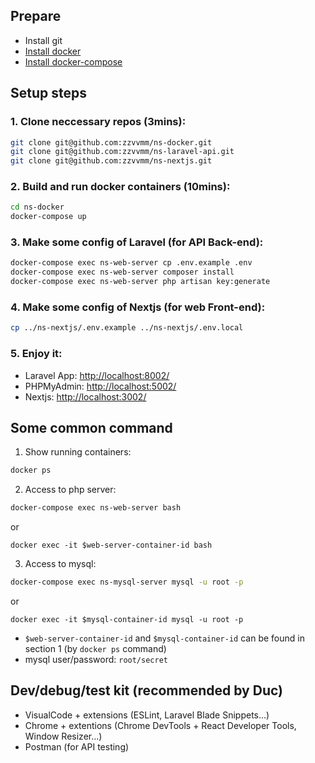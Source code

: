 ## Prepare
- Install git
- [Install docker](https://docs.docker.com/get-docker/)
- [Install docker-compose](https://docs.docker.com/compose/install/)

## Setup steps
### 1. Clone neccessary repos (3mins):
```bash
git clone git@github.com:zzvvmm/ns-docker.git
git clone git@github.com:zzvvmm/ns-laravel-api.git
git clone git@github.com:zzvvmm/ns-nextjs.git
```
### 2. Build and run docker containers (10mins):
```sh
cd ns-docker
docker-compose up
```
### 3. Make some config of Laravel (for API Back-end):
```sh
docker-compose exec ns-web-server cp .env.example .env
docker-compose exec ns-web-server composer install
docker-compose exec ns-web-server php artisan key:generate
```

### 4. Make some config of Nextjs (for web Front-end):
```sh
cp ../ns-nextjs/.env.example ../ns-nextjs/.env.local
```

### 5. Enjoy it:
- Laravel App: [http://localhost:8002/](http://localhost:8002/)
- PHPMyAdmin: [http://localhost:5002/](http://localhost:5002/)
- Nextjs: [http://localhost:3002/](http://localhost:3002/)


## Some common command
1. Show running containers:
```sh
docker ps
```
2. Access to php server:
```sh
docker-compose exec ns-web-server bash
```
or
```
docker exec -it $web-server-container-id bash
```
3. Access to mysql:
```sh
docker-compose exec ns-mysql-server mysql -u root -p
```
or
```
docker exec -it $mysql-container-id mysql -u root -p
```
- `$web-server-container-id` and `$mysql-container-id` can be found in section 1 (by `docker ps` command)
- mysql user/password: `root/secret`

## Dev/debug/test kit (recommended by Duc)
- VisualCode + extensions (ESLint, Laravel Blade Snippets...)
- Chrome + extentions (Chrome DevTools + React Developer Tools, Window Resizer...)
- Postman (for API testing)